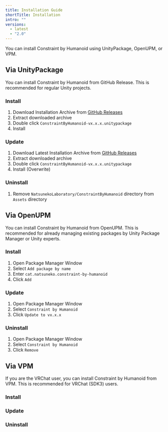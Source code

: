 ```yaml
---
title: Installation Guide
shortTitle: Installation
intro: ""
versions:
  - latest
  - "2.0"
---
```


You can install Constraint by Humanoid using UnityPackage, OpenUPM, or VPM.

## Via UnityPackage

You can install Constraint by Humanoid from GitHub Release.
This is recommended for regular Unity projects.

### Install

1. Download Installation Archive from [GitHub Releases](https://github.com/mika-f/constraint-by-humanoid/releases)
2. Extract downloaded archive
3. Double click `ConstraintByHumanoid-vx.x.x.unitypackage`
4. Install

### Update

1. Download Latest Installation Archive from [GitHub Releases](https://github.com/mika-f/constraint-by-humanoid/releases)
2. Extract downloaded archive
3. Double click `ConstraintByHumanoid-vx.x.x.unitypackage`
4. Install (Overwrite)

### Uninstall

1. Remove `NatsunekoLaboratory/ConstraintByHumanoid` directory from `Assets` directory

## Via OpenUPM

You can install Constraint by Humanoid from OpenUPM.
This is recommended for already managing existing packages by Unity Package Manager or Unity experts.

### Install

1. Open Package Manager Window
1. Select `Add package by name`
1. Enter `cat.natsuneko.constraint-by-humanoid`
1. Click `Add`

### Update

1. Open Package Manager Window
2. Select `Constraint by Humanoid`
3. Click `Update to vx.x.x`

### Uninstall

1. Open Package Manager Window
2. Select `Constraint by Humanoid`
3. Click `Remove`

## Via VPM

If you are the VRChat user, you can install Constraint by Humanoid from VPM. This is recommended for VRChat (SDK3) users.

### Install

### Update

### Uninstall
